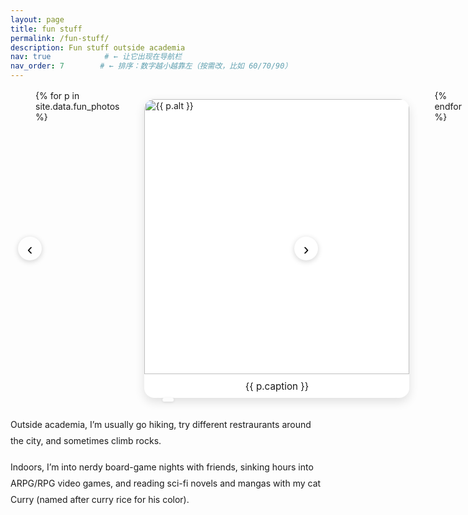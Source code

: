 ```yaml
---
layout: page
title: fun stuff
permalink: /fun-stuff/
description: Fun stuff outside academia
nav: true            # ← 让它出现在导航栏
nav_order: 7        # ← 排序：数字越小越靠左（按需改，比如 60/70/90）
---
```

<!-- ============ Carousel ============ -->
<div class="vm-carousel" id="funCarousel" tabindex="0" aria-label="Photo carousel">
  <button class="vm-prev" aria-label="Previous slide">‹</button>

  <div class="vm-track" role="group" aria-roledescription="carousel">
    {% for p in site.data.fun_photos %}
    <figure class="vm-slide">
      <img src="{{ p.src }}" alt="{{ p.alt }}">
      <figcaption>{{ p.caption }}</figcaption>
    </figure>
    {% endfor %}
  </div>

  <button class="vm-next" aria-label="Next slide">›</button>
  <div class="vm-counter" aria-live="polite"></div>
</div>

<!-- ============ Notes ============ -->
<p class="fun-note">
  Outside academia, I’m usually go hiking, try different restraurants around the city, and sometimes climb rocks.
</p>
<p class="fun-note">
  Indoors, I’m into nerdy board-game nights with friends, sinking hours into ARPG/RPG video games,
  and reading sci-fi novels and mangas with my cat Curry (named after curry rice for his color).
</p>

<!-- ============ Styles (keep at bottom so overrides win) ============ -->
<style>
/* layout */
.vm-carousel{position:relative;margin:1rem 0;padding:0 2.5rem;overflow:visible}
.vm-track{display:flex;gap:0;overflow:visible;transition:transform .35s ease}
.vm-slide{min-width:100%;background:#fff;border-radius:1rem;box-shadow:0 6px 16px rgba(0,0,0,.12);overflow:hidden}
.vm-slide img{display:block;width:100%;height:440px;object-fit:cover}
.vm-slide figcaption{text-align:center;font-size:.95rem;padding:.6rem 1rem;color:var(--text-muted)}
/* controls */
.vm-prev,.vm-next{
  position:absolute;top:50%;transform:translateY(-50%);
  width:38px;height:38px;border:none;border-radius:50%;
  background:#fff;box-shadow:0 2px 8px rgba(0,0,0,.18);
  font-size:26px;line-height:38px;cursor:pointer;opacity:.95;z-index:999
}
.vm-prev{left:.75rem}.vm-next{right:.75rem}
.vm-prev:hover,.vm-next:hover{opacity:1}
.vm-counter{
  position:absolute;left:50%;bottom:.5rem;transform:translateX(-50%);
  font-size:.9rem;color:var(--text-muted);
  background:rgba(255,255,255,.85);padding:.2rem .55rem;border-radius:.5rem;box-shadow:0 1px 4px rgba(0,0,0,.1);z-index:9
}
/* text */
.fun-note{max-width:900px;margin:1rem auto;line-height:1.85;color:var(--text-muted)}
@media (min-width:992px){ .vm-slide img{height:520px} }
</style>

<!-- ============ Script (robust root lookup, no lazy pitfalls) ============ -->
<script>
(function(){
  const root = document.getElementById('funCarousel');
  if (!root) return;
  const track = root.querySelector('.vm-track');
  const slides = Array.from(root.querySelectorAll('.vm-slide'));
  const prev = root.querySelector('.vm-prev');
  const next = root.querySelector('.vm-next');
  const counter = root.querySelector('.vm-counter');
  let i = 0;

  function update(){
    track.style.transform = 'translateX(' + (-i*100) + '%)';
    if (counter) counter.textContent = (i+1) + ' / ' + slides.length;
  }
  function go(n){
    if (!slides.length) return;
    i = (n + slides.length) % slides.length;
    update();
  }

  prev.addEventListener('click', ()=>go(i-1));
  next.addEventListener('click', ()=>go(i+1));
  root.addEventListener('keydown', e=>{
    if(e.key==='ArrowLeft') go(i-1);
    if(e.key==='ArrowRight') go(i+1);
  });

  // swipe
  let sx=0;
  track.addEventListener('touchstart',e=>sx=e.touches[0].clientX,{passive:true});
  track.addEventListener('touchend',e=>{
    const dx=e.changedTouches[0].clientX - sx;
    if(Math.abs(dx)>40) go(dx<0? i+1 : i-1);
  },{passive:true});

  update();
})();
</script>




